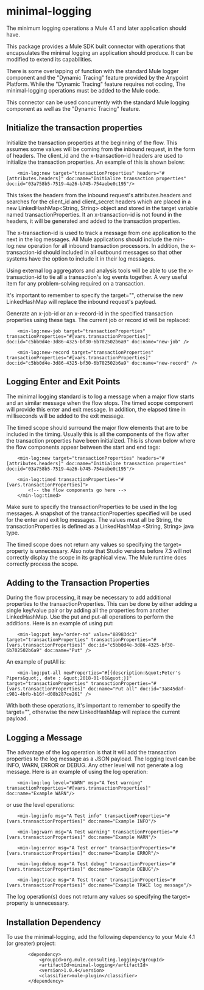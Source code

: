 # minimal-logging
The minimum logging operations a Mule 4.1 and later application should have.

This package provides a Mule SDK built connector with operations that encapsulates the minimal logging an application should produce. It can be modified to extend its capabilities. 

There is some overlapping of function with the standard Mule logger component and the "Dynamic Tracing" feature provided by the Anypoint Platform. While the "Dynamic Tracing" feature requires not coding, The minimal-logging operations must be added to the Mule code.

This connector can be used concurrently with the standard Mule logging component as well as the "Dynamic Tracing" feature.

## Initialize the transaction properties
Initialize the transaction properties at the beginning of the flow. This assumes some values will be coming from the inbound
request, in the form of headers. The client_id and the x-transaction-id headers are used to initialize the transaction properties. An example of this is shown below:

```
	<min-log:new target="transactionProperties" headers="#[attributes.headers]" doc:name="Initialize transaction properties" doc:id="03a758b5-7519-4a26-b745-754aebe0c195"/>
```

This takes the headers from the inbound request's attributes.headers and searches for the client_id and client_secret headers which are placed in a new LinkedHashMap<String, String> object and stored in the target variable named transactionProperties. It an x-transaction-id is not found in the headers, it will be generated and added to the transaction properties.

The x-transaction-id is used to track a message from one application to the next in the log messages. All Mule applications should include the min-log:new operation for all inbound transaction processors. In addition, the x-transaction-id should included in all outbound messages so that other systems have the option to include it in their log messages.

Using external log aggregators and analysis tools will be able to use the x-transaction-id to tie all a transaction's log events together. A very useful item for any problem-solving required on a transaction.

It's important to remember to specify the target="", otherwise the new LinkedHashMap will replace the inbound request's payload.

Generate an x-job-id or an x-record-id in the specified transaction properties using these tags. The current job or record id will be replaced:

```
	<min-log:new-job target="transactionProperties" transactionProperties="#[vars.transactionProperties]" doc:id="c5bb0d4e-3d86-4325-bf30-6b702502b6a9" doc:name="new-job" />
```

```
	<min-log:new-record target="transactionProperties" transactionProperties="#[vars.transactionProperties]" doc:id="c5bb0d4e-3d86-4325-bf30-6b702502b6a9" doc:name="new-record" />
```


## Logging Enter and Exit Points
The minimal logging standard is to log a message when a major flow starts and an similar message when the flow stops. The timed scope component will provide this enter and exit message. In addition, the elapsed time in milliseconds will be added to the exit message. 

The timed scope should surround the major flow elements that are to be included in the timing. Usually this is all the components of the flow after the transaction properties have been initialized. This is shown below where the flow components appear between the start and end tags:

```
	<min-log:new target="transactionProperties" headers="#[attributes.headers]" doc:name="Initialize transaction properties" doc:id="03a758b5-7519-4a26-b745-754aebe0c195"/>
	
 	<min-log:timed transactionProperties="#[vars.transactionProperties]">
		<!-- the flow components go here -->
 	</min-log:timed>
```
Make sure to specify the transactionProperties to be used in the log messages. A snapshot of the transactionProperties specified will be used for the enter and exit log messages. The values must all be String, the transactionProperties is defined as a LinkedHashMap <String, String> java type.

The timed scope does not return any values so specifying the target= property is unnecessary. Also note that Studio versions before 7.3 will not correctly display the scope in its graphical view. The Mule runtime does correctly process the scope.

## Adding to the Transaction Properties
During the flow processing, it may be necessary to add additional properties to the transactionProperties. This can be done by either adding a single key/value pair or by adding all the properties from another LinkedHashMap. Use the put and put-all operations to perform the additions. Here is an example of using put:

```
	<min-log:put key="order-no" value="88983dc3" target="transactionProperties" transactionProperties="#[vars.transactionProperties]" doc:id="c5bb0d4e-3d86-4325-bf30-6b702502b6a9" doc:name="Put" />
```
An example of putAll is:

```
	<min-log:put-all newProperties="#[{description:&quot;Peter's Pipers&quot;, date : &quot;2018-01-01&quot;}]" target="transactionProperties" transactionProperties="#[vars.transactionProperties]" doc:name="Put all" doc:id="3a845daf-c981-4bfb-b16f-d08b287ce261" />
```
With both these operations, it's important to remember to specify the target="", otherwise the new LinkedHashMap will replace the current payload.

## Logging a Message
The advantage of the log operation is that it will add the transaction properties to the log message as a JSON payload. The logging level can be INFO, WARN, ERROR or DEBUG. Any other level will not generate a log message. Here is an example of using the log operation:

```
	<min-log:log level="WARN" msg="A Test warning" transactionProperties="#[vars.transactionProperties]" doc:name="Example WARN"/>
```
or use the level operations:

```
	<min-log:info msg="A Test info" transactionProperties="#[vars.transactionProperties]" doc:name="Example INFO"/>
```

```
	<min-log:warn msg="A Test warning" transactionProperties="#[vars.transactionProperties]" doc:name="Example WARN"/>
```

```
	<min-log:error msg="A Test error" transactionProperties="#[vars.transactionProperties]" doc:name="Example ERROR"/>
```

```
	<min-log:debug msg="A Test debug" transactionProperties="#[vars.transactionProperties]" doc:name="Example DEBUG"/>
```

```
	<min-log:trace msg="A Test trace" transactionProperties="#[vars.transactionProperties]" doc:name="Example TRACE log message"/>
```
The log operation(s) does not return any values so specifying the target= property is unnecessary.
 
## Installation Dependency
To use the minimal-logging, add the following dependency to your Mule 4.1 (or greater) project:

```
		<dependency>
			<groupId>org.mule.consulting.logging</groupId>
			<artifactId>minimal-logging</artifactId>
			<version>1.0.4</version>
			<classifier>mule-plugin</classifier>
		</dependency>
```
